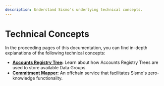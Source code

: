 ```yaml
---
description: Understand Sismo's underlying technical concepts.
---
```


# Technical Concepts

In the proceeding pages of this documentation, you can find in-depth explanations of the following technical concepts:

* [**Accounts Registry Tree**](accounts-registry-tree.md)**:** Learn about how Accounts Registry Trees are used to store available Data Groups.
* [**Commitment Mapper**](commitment-mapper.md)**:** An offchain service that facilitates Sismo's zero-knowledge functionality.
